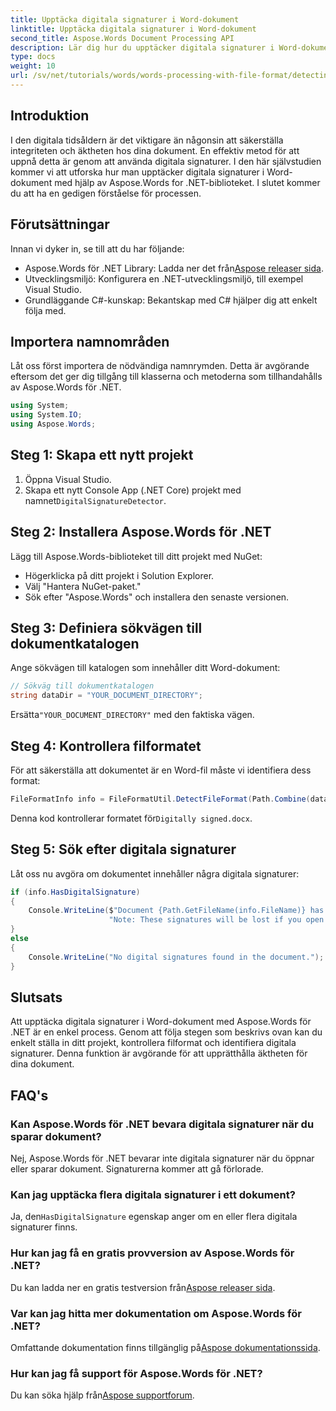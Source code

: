 ```yaml
---
title: Upptäcka digitala signaturer i Word-dokument
linktitle: Upptäcka digitala signaturer i Word-dokument
second_title: Aspose.Words Document Processing API
description: Lär dig hur du upptäcker digitala signaturer i Word-dokument med Aspose.Words för .NET-biblioteket. Den här omfattande handledningen täcker allt från projektinställning till att söka efter digitala signaturer.
type: docs
weight: 10
url: /sv/net/tutorials/words/words-processing-with-file-format/detecting-digital-signatures/
---
```

## Introduktion

I den digitala tidsåldern är det viktigare än någonsin att säkerställa integriteten och äktheten hos dina dokument. En effektiv metod för att uppnå detta är genom att använda digitala signaturer. I den här självstudien kommer vi att utforska hur man upptäcker digitala signaturer i Word-dokument med hjälp av Aspose.Words for .NET-biblioteket. I slutet kommer du att ha en gedigen förståelse för processen.

## Förutsättningar

Innan vi dyker in, se till att du har följande:

-  Aspose.Words för .NET Library: Ladda ner det från[Aspose releaser sida](https://releases.aspose.com/words/net/).
- Utvecklingsmiljö: Konfigurera en .NET-utvecklingsmiljö, till exempel Visual Studio.
- Grundläggande C#-kunskap: Bekantskap med C# hjälper dig att enkelt följa med.

## Importera namnområden

Låt oss först importera de nödvändiga namnrymden. Detta är avgörande eftersom det ger dig tillgång till klasserna och metoderna som tillhandahålls av Aspose.Words för .NET.

```csharp
using System;
using System.IO;
using Aspose.Words;
```

## Steg 1: Skapa ett nytt projekt

1. Öppna Visual Studio.
2.  Skapa ett nytt Console App (.NET Core) projekt med namnet`DigitalSignatureDetector`.

## Steg 2: Installera Aspose.Words för .NET

Lägg till Aspose.Words-biblioteket till ditt projekt med NuGet:

- Högerklicka på ditt projekt i Solution Explorer.
- Välj "Hantera NuGet-paket."
- Sök efter "Aspose.Words" och installera den senaste versionen.

## Steg 3: Definiera sökvägen till dokumentkatalogen

Ange sökvägen till katalogen som innehåller ditt Word-dokument:

```csharp
// Sökväg till dokumentkatalogen
string dataDir = "YOUR_DOCUMENT_DIRECTORY";
```

 Ersätta`"YOUR_DOCUMENT_DIRECTORY"` med den faktiska vägen.

## Steg 4: Kontrollera filformatet

För att säkerställa att dokumentet är en Word-fil måste vi identifiera dess format:

```csharp
FileFormatInfo info = FileFormatUtil.DetectFileFormat(Path.Combine(dataDir, "Digitally signed.docx"));
```

 Denna kod kontrollerar formatet för`Digitally signed.docx`.

## Steg 5: Sök efter digitala signaturer

Låt oss nu avgöra om dokumentet innehåller några digitala signaturer:

```csharp
if (info.HasDigitalSignature)
{
    Console.WriteLine($"Document {Path.GetFileName(info.FileName)} has digital signatures. " +
                      "Note: These signatures will be lost if you open or save this document with Aspose.Words.");
}
else
{
    Console.WriteLine("No digital signatures found in the document.");
}
```

## Slutsats

Att upptäcka digitala signaturer i Word-dokument med Aspose.Words för .NET är en enkel process. Genom att följa stegen som beskrivs ovan kan du enkelt ställa in ditt projekt, kontrollera filformat och identifiera digitala signaturer. Denna funktion är avgörande för att upprätthålla äktheten för dina dokument.

## FAQ's

### Kan Aspose.Words för .NET bevara digitala signaturer när du sparar dokument?

Nej, Aspose.Words för .NET bevarar inte digitala signaturer när du öppnar eller sparar dokument. Signaturerna kommer att gå förlorade.

### Kan jag upptäcka flera digitala signaturer i ett dokument?

 Ja, den`HasDigitalSignature` egenskap anger om en eller flera digitala signaturer finns.

### Hur kan jag få en gratis provversion av Aspose.Words för .NET?

 Du kan ladda ner en gratis testversion från[Aspose releaser sida](https://releases.aspose.com/).

### Var kan jag hitta mer dokumentation om Aspose.Words för .NET?

 Omfattande dokumentation finns tillgänglig på[Aspose dokumentationssida](https://reference.aspose.com/words/net/).

### Hur kan jag få support för Aspose.Words för .NET?

 Du kan söka hjälp från[Aspose supportforum](https://forum.aspose.com/c/words/8).